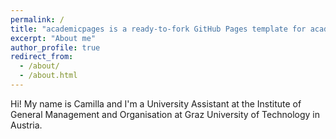 ```yaml
---
permalink: /
title: "academicpages is a ready-to-fork GitHub Pages template for academic personal websites"
excerpt: "About me"
author_profile: true
redirect_from: 
  - /about/
  - /about.html
---
```


Hi! My name is Camilla and I'm a University Assistant at the Institute of General Management and Organisation at Graz University of Technology in Austria. <br />

